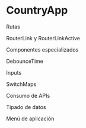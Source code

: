 # CountryApp

Rutas

RouterLink y RouterLinkActive

Componentes especializados

DebounceTime

Inputs

SwitchMaps

Consumo de APIs

Tipado de datos

Menú de aplicación
